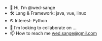 - 👋 Hi, I’m @wed-sange
- 🛠 Lang & Framework: java, vue, linux
- ⛏ Interest: Python
- 💞️ I’m looking to collaborate on ...
- 📫 How to reach me wed.sange@gmil.com

<!---
wed-sange/wed-sange is a ✨ special ✨ repository because its `README.md` (this file) appears on your GitHub profile.
You can click the Preview link to take a look at your changes.
--->
